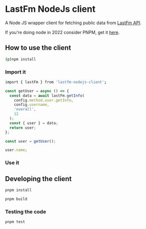 # LastFm NodeJs client

A Node JS wrapper client for fetching public data from [LastFm API](https://www.last.fm/api).

If you're doing node in 2022 consider PNPM, get it [here](https://pnpm.io/).

## How to use the client

```bash
(p)npm install
```

### Import it

```bash
import { lastFm } from 'lastfm-nodejs-client';
```

```js
const getUser = async () => {
  const data = await lastFm.getInfo(
    config.method.user.getInfo,
    config.username,
    'overall',
    12
  );
  const { user } = data;
  return user;
};

const user = getUser();

user.name;
```

### Use it

## Developing the client

```bash
pnpm install
```

```bash
pnpm build
```

### Testing the code

```bash
pnpm test
```
